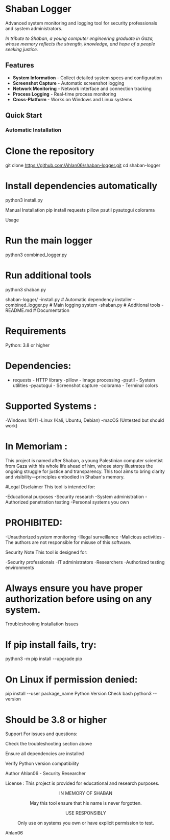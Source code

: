 # Shaban Logger

Advanced system monitoring and logging tool for security professionals and system administrators.

*In tribute to Shaban, a young computer engineering graduate in Gaza, whose memory reflects the strength, knowledge, and hope of a people seeking justice.*

## Features

- **System Information** - Collect detailed system specs and configuration
- **Screenshot Capture** - Automatic screenshot logging  
- **Network Monitoring** - Network interface and connection tracking
- **Process Logging** - Real-time process monitoring
- **Cross-Platform** - Works on Windows and Linux systems

## Quick Start

### Automatic Installation

# Clone the repository
git clone https://github.com/Ahlan06/shaban-logger.git
cd shaban-logger

# Install dependencies automatically
python3 install.py

Manual Installation
pip install requests pillow psutil pyautogui colorama


Usage

# Run the main logger
python3 combined_logger.py

# Run additional tools
python3 shaban.py

shaban-logger/
-install.py           # Automatic dependency installer
-combined_logger.py   # Main logging system
-shaban.py           # Additional tools
-README.md           # Documentation


# Requirements
Python: 3.8 or higher

# Dependencies:
- requests - HTTP library
-pillow - Image processing
-psutil - System utilities
-pyautogui - Screenshot capture
-colorama - Terminal colors

# Supported Systems :
-Windows 10/11
-Linux (Kali, Ubuntu, Debian)
-macOS (Untested but should work)

# In Memoriam : 

This project is named after Shaban, a young Palestinian computer scientist from Gaza with his whole life ahead of him, whose story illustrates the ongoing struggle for justice and transparency. This tool aims to bring clarity and visibility—principles embodied in Shaban's memory.

#Legal Disclaimer 
This tool is intended for:

-Educational purposes
-Security research
-System administration
-Authorized penetration testing
-Personal systems you own

# PROHIBITED:

-Unauthorized system monitoring
-Illegal surveillance
-Malicious activities
-The authors are not responsible for misuse of this software.

Security Note
This tool is designed for:

-Security professionals
-IT administrators
-Researchers
-Authorized testing environments

# Always ensure you have proper authorization before using on any system.

Troubleshooting
Installation Issues

# If pip install fails, try:
python3 -m pip install --upgrade pip

# On Linux if permission denied:
pip install --user package_name
Python Version Check
bash
python3 --version
# Should be 3.8 or higher
Support
For issues and questions:

Check the troubleshooting section above

Ensure all dependencies are installed

Verify Python version compatibility

Author
Ahlan06 - Security Researcher

License : 
This project is provided for educational and research purposes.

<div align="center">
IN MEMORY OF SHABAN 

May this tool ensure that his name is never forgotten.

USE RESPONSIBLY 

Only use on systems you own or have explicit permission to test.

</div>  Ahlan06
